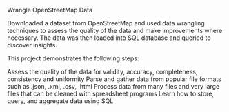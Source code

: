 Wrangle OpenStreetMap Data

Downloaded a dataset from OpenStreetMap and used data wrangling techniques to assess the quality of the data and make improvements where necessary. 
The data was then loaded into SQL database and queried to discover insights.

This project demonstrates the following steps:

Assess the quality of the data for validity, accuracy, completeness, consistency and uniformity
Parse and gather data from popular file formats such as .json, .xml, .csv, .html
Process data from many files and very large files that can be cleaned with spreadsheet programs
Learn how to store, query, and aggregate data using SQL

